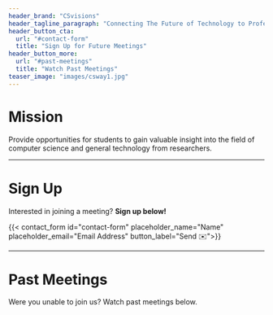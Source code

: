 ```yaml
---
header_brand: "CSvisions"
header_tagline_paragraph: "Connecting The Future of Technology to Professors"
header_button_cta:
  url: "#contact-form"
  title: "Sign Up for Future Meetings"
header_button_more:
  url: "#past-meetings"
  title: "Watch Past Meetings"
teaser_image: "images/csway1.jpg"
---
```


# Mission
Provide opportunities for students to gain valuable insight into the field of computer science and general technology from researchers.

---
# Sign Up
Interested in joining a meeting? **Sign up below!**

{{< contact_form id="contact-form" placeholder_name="Name" placeholder_email="Email Address" button_label="Send ✉️">}}

---
# Past Meetings
Were you unable to join us? Watch past meetings below.
